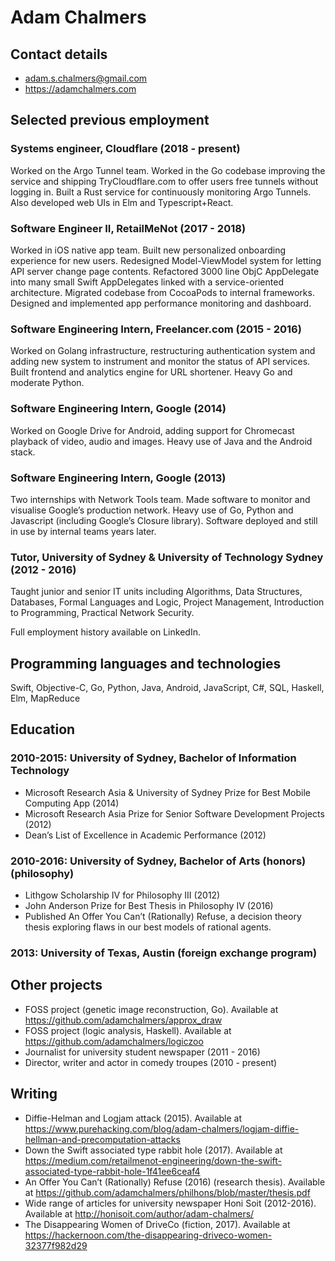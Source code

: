 # Adam Chalmers

## Contact details

 - adam.s.chalmers@gmail.com
 - https://adamchalmers.com

## Selected previous employment

### Systems engineer, Cloudflare (2018 - present)
Worked on the Argo Tunnel team. Worked in the Go codebase improving the service and shipping TryCloudflare.com to offer users free tunnels without logging in. Built a Rust service for continuously monitoring Argo Tunnels. Also developed web UIs in Elm and Typescript+React. 

### Software Engineer II, RetailMeNot (2017 - 2018)
Worked in iOS native app team. Built new personalized onboarding experience for new users. Redesigned Model-ViewModel system for letting API server change page contents. Refactored 3000 line ObjC AppDelegate into many small Swift AppDelegates linked with a service-oriented architecture. Migrated codebase from CocoaPods to internal frameworks. Designed and implemented app performance monitoring and dashboard.

### Software Engineering Intern, Freelancer.com (2015 - 2016)
Worked on Golang infrastructure, restructuring authentication system and adding new system to instrument and monitor the status of API services. Built frontend and analytics engine for URL shortener. Heavy Go and moderate Python.

### Software Engineering Intern, Google (2014)
Worked on Google Drive for Android, adding support for Chromecast playback of video, audio and images. Heavy use of Java and the Android stack.

### Software Engineering Intern, Google (2013)
Two internships with Network Tools team. Made software to monitor and visualise Google’s production network. Heavy use of Go, Python and Javascript (including Google’s Closure library). Software deployed and still in use by internal teams years later.

### Tutor, University of Sydney & University of Technology Sydney (2012 - 2016)
Taught junior and senior IT units including Algorithms, Data Structures, Databases, Formal Languages and Logic, Project Management, Introduction to Programming, Practical Network Security.

Full employment history available on LinkedIn.

## Programming languages and technologies
Swift, Objective-C, Go, Python, Java, Android, JavaScript, C#, SQL, Haskell, Elm, MapReduce

## Education

### 2010-2015: University of Sydney, Bachelor of Information Technology
 - Microsoft Research Asia & University of Sydney Prize for Best Mobile Computing App (2014)
 - Microsoft Research Asia Prize for Senior Software Development Projects (2012)
 - Dean’s List of Excellence in Academic Performance (2012)

### 2010-2016: University of Sydney, Bachelor of Arts (honors) (philosophy)
 - Lithgow Scholarship IV for Philosophy III (2012)
 - John Anderson Prize for Best Thesis in Philosophy IV (2016)
 - Published An Offer You Can’t (Rationally) Refuse, a decision theory thesis exploring flaws
in our best models of rational agents.

### 2013: University of Texas, Austin (foreign exchange program)

## Other projects
 - FOSS project (genetic image reconstruction, Go). Available at https://github.com/adamchalmers/approx_draw
 - FOSS project (logic analysis, Haskell). Available at https://github.com/adamchalmers/logiczoo
 - Journalist for university student newspaper (2011 - 2016)
 - Director, writer and actor in comedy troupes (2010 - present)

## Writing
 - Diffie-Helman and Logjam attack (2015). Available at https://www.purehacking.com/blog/adam-chalmers/logjam-diffie-hellman-and-precomputation-attacks
 - Down the Swift associated type rabbit hole (2017). Available at https://medium.com/retailmenot-engineering/down-the-swift-associated-type-rabbit-hole-1f41ee6ceaf4
 - An Offer You Can’t (Rationally) Refuse (2016) (research thesis). Available at https://github.com/adamchalmers/philhons/blob/master/thesis.pdf
 - Wide range of articles for university newspaper Honi Soit (2012-2016). Available at http://honisoit.com/author/adam-chalmers/
 - The Disappearing Women of DriveCo (fiction, 2017). Available at https://hackernoon.com/the-disappearing-driveco-women-32377f982d29
